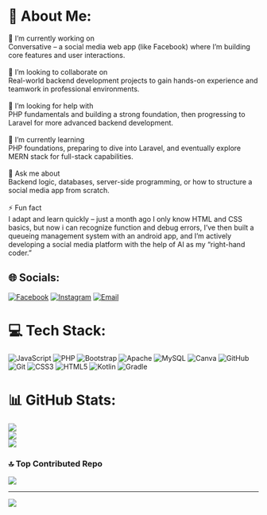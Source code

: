 # 💫 About Me:
🔭 I’m currently working on<br>Conversative – a social media web app (like Facebook) where I’m building core features and user interactions.<br><br>👯 I’m looking to collaborate on<br>Real-world backend development projects to gain hands-on experience and teamwork in professional environments.<br><br>🤝 I’m looking for help with<br>PHP fundamentals and building a strong foundation, then progressing to Laravel for more advanced backend development.<br><br>🌱 I’m currently learning<br>PHP foundations, preparing to dive into Laravel, and eventually explore MERN stack for full-stack capabilities.<br><br>💬 Ask me about<br>Backend logic, databases, server-side programming, or how to structure a social media app from scratch.<br><br>⚡ Fun fact<br>I adapt and learn quickly – just a month ago I only know HTML and CSS basics, but now i can recognize function and debug errors, I’ve then built a queueing management system with an android app, and I’m actively developing a social media platform with the help of AI as my “right-hand coder.”<br>


## 🌐 Socials:
[![Facebook](https://img.shields.io/badge/Facebook-%231877F2.svg?logo=Facebook&logoColor=white)](https://facebook.com/sean.ariel.agustin) 
[![Instagram](https://img.shields.io/badge/Instagram-%23E4405F.svg?logo=Instagram&logoColor=white)](https://instagram.com/_sean.aa) 
[![Email](https://img.shields.io/badge/Email-D14836?logo=gmail&logoColor=white)](mailto:seanariel56@gmail.com)


# 💻 Tech Stack:
![JavaScript](https://img.shields.io/badge/javascript-%23323330.svg?style=for-the-badge&logo=javascript&logoColor=%23F7DF1E) ![PHP](https://img.shields.io/badge/php-%23777BB4.svg?style=for-the-badge&logo=php&logoColor=white) ![Bootstrap](https://img.shields.io/badge/bootstrap-%238511FA.svg?style=for-the-badge&logo=bootstrap&logoColor=white) ![Apache](https://img.shields.io/badge/apache-%23D42029.svg?style=for-the-badge&logo=apache&logoColor=white) ![MySQL](https://img.shields.io/badge/mysql-4479A1.svg?style=for-the-badge&logo=mysql&logoColor=white) ![Canva](https://img.shields.io/badge/Canva-%2300C4CC.svg?style=for-the-badge&logo=Canva&logoColor=white) ![GitHub](https://img.shields.io/badge/github-%23121011.svg?style=for-the-badge&logo=github&logoColor=white) ![Git](https://img.shields.io/badge/git-%23F05033.svg?style=for-the-badge&logo=git&logoColor=white) ![CSS3](https://img.shields.io/badge/css3-%231572B6.svg?style=for-the-badge&logo=css3&logoColor=white) ![HTML5](https://img.shields.io/badge/html5-%23E34F26.svg?style=for-the-badge&logo=html5&logoColor=white) ![Kotlin](https://img.shields.io/badge/kotlin-%237F52FF.svg?style=for-the-badge&logo=kotlin&logoColor=white) ![Gradle](https://img.shields.io/badge/Gradle-02303A.svg?style=for-the-badge&logo=Gradle&logoColor=white)
# 📊 GitHub Stats:
![](https://github-readme-stats.vercel.app/api?username=sean56a&theme=dark&hide_border=false&include_all_commits=true&count_private=false)<br/>
![](https://nirzak-streak-stats.vercel.app/?user=sean56a&theme=dark&hide_border=false)<br/>
![](https://github-readme-stats.vercel.app/api/top-langs/?username=sean56a&theme=dark&hide_border=false&include_all_commits=true&count_private=false&layout=compact)

### 🔝 Top Contributed Repo
![](https://github-contributor-stats.vercel.app/api?username=sean56a&limit=5&theme=github_dark&combine_all_yearly_contributions=true)

---
[![](https://visitcount.itsvg.in/api?id=sean56a&icon=0&color=0)](https://visitcount.itsvg.in)

<!-- Proudly created with GPRM ( https://gprm.itsvg.in ) -->
